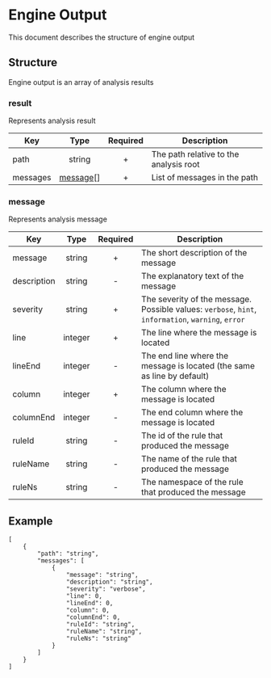 # Engine Output
This document describes the structure of engine output
## Structure
Engine output is an array of analysis results
### result
Represents analysis result

|Key|Type|Required|Description|
|-|:-:|:-:|-|
|path|string|+|The path relative to the analysis root|
|messages|[message](#message)[]|+|List of messages in the path|
### message
Represents analysis message

|Key|Type|Required|Description|
|-|:-:|:-:|-|
|message|string|+|The short description of the message|
|description|string|-|The explanatory text of the message|
|severity|string|+|The severity of the message. Possible values: `verbose`, `hint`, `information`, `warning`, `error`|
|line|integer|+|The line where the message is located|
|lineEnd|integer|-|The end line where the message is located (the same as line by default)|
|column|integer|+|The column where the message is located|
|columnEnd|integer|-|The end column where the message is located|
|ruleId|string|-|The id of the rule that produced the message|
|ruleName|string|-|The name of the rule that produced the message|
|ruleNs|string|-|The namespace of the rule that produced the message|
## Example
```
[
    {
        "path": "string",
        "messages": [
            {
                "message": "string",
                "description": "string",
                "severity": "verbose",
                "line": 0,
                "lineEnd": 0,
                "column": 0,
                "columnEnd": 0,
                "ruleId": "string",
                "ruleName": "string",
                "ruleNs": "string"
            }
        ]
    }
]
```